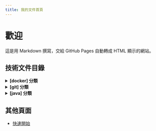 ```yaml
---
title: 我的文件首頁
---
```


# 歡迎
這是用 Markdown 撰寫，交給 GitHub Pages 自動轉成 HTML 顯示的網站。

<!--生成區域Start-->
## 技術文件目錄

<details>
<summary><strong>[docker] 分類</strong></summary>

<ul>
  <li>
    <a href="docker/">[docker] Docker簡介</a>
    <ul>
      <li>關鍵字: <code>docker、容器化、虛擬機</code></li>
    </ul>
  </li>
</ul>

</details>

<details>
<summary><strong>[git] 分類</strong></summary>

<ul>
  <li>
    <a href="git/">[git] git簡介&常用指令</a>
    <ul>
      <li>關鍵字: <code>git、版本控制</code></li>
    </ul>
  </li>
</ul>

</details>

<details>
<summary><strong>[java] 分類</strong></summary>

<ul>
  <li>
    <a href="java/原生功能/">[java] java原生功能</a>
    <ul>
      <li>關鍵字: <code>abstract</code>, <code>interface</code>, <code>casting</code></li>
    </ul>
  </li>
  <li>
    <a href="java/多端口接收請求/">[java] 多端口接收請求</a>
    <ul>
      <li>關鍵字: <code>spring boot</code>, <code>undertow</code>, <code>port設定</code></li>
    </ul>
  </li>
  <li>
    <a href="java/必填欄位檢查/">[java] 必填欄位檢查</a>
    <ul>
      <li>關鍵字: <code>spring boot</code>, <code>spring-validation</code>, <code>必填欄位</code></li>
    </ul>
  </li>
  <li>
    <a href="java/Guava研究紀錄/">[java] Guava簡介</a>(未完成)
    <ul>
      <li>關鍵字: <code>gauva</code>, <code>資料結構</code></li>
    </ul>
  </li>
</ul>

</details>


<!--生成區域End-->

## 其他頁面
- [快速開始](guide.md)
